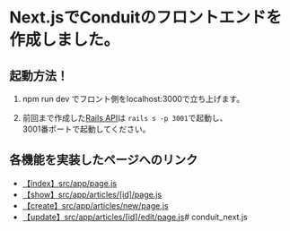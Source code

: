 # Next.jsでConduitのフロントエンドを作成しました。

## 起動方法！
1. npm run dev でフロント側をlocalhost:3000で立ち上げます。

2. 前回まで作成した[Rails API](https://github.com/mako-agawa/conduit_myrails)は
``rails s -p 3001``で起動し、<br>3001番ポートで起動してください。

## 各機能を実装したページへのリンク
- [【index】src/app/page.js](src/app/page.js)　
- [【show】src/app/articles/[id]/page.js](src/app/articles/[id]/page.js)
- [【create】src/app/articles/new/page.js](src/app/articles/new/page.js)
- [【update】src/app/articles/[id]/edit/page.js](src/app/articles/[id]/edit/page.js)# conduit_next.js
